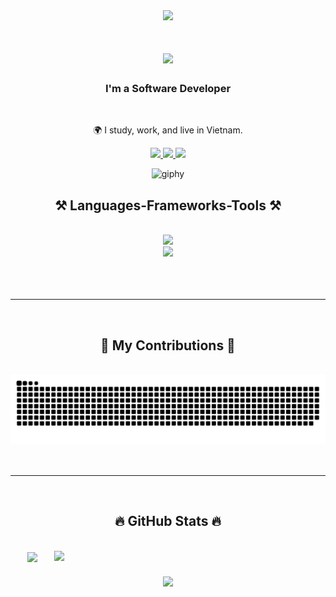 
<div align="center"> <img src="https://i.ibb.co/CVRcMkc/HD-wallpaper-manchester-united-logo-in-players-background-manchester-united-1.jpg"> </div>

<h1 align="center">
    <img src="https://readme-typing-svg.herokuapp.com/?font=Righteous&size=35&center=true&vCenter=true&width=500&height=70&duration=4000&lines=Hi+There!+👋;+I'm+dangkhoabach!;" />
</h1>

<h3 align="center">I'm a Software Developer</h3>

<br/>

<div align="center">

 🌍 I study, work, and live in Vietnam. 
 
 </div>

<div align="center"> 
  <a href="mailto:dangkhoabach2002@gmail.com">
    <img src="https://img.shields.io/badge/Gmail-fff?style=for-the-badge&logo=gmail&logoColor=red" />
  </a>
  <a href="https://www.facebook.com/dangkhoabach.1609" target="_blank">
    <img src="https://img.shields.io/badge/Facebook-0866ff?style=for-the-badge&logo=facebook&logoColor=white" target="_blank" />
  </a>
  <a href="https://dangkhoabach.id.vn/" target="_blank">
     <img src="https://img.shields.io/badge/Website-555?style=for-the-badge&logo=google-chrome&logoColor=white" target="_blank" />
  </a>
</div>

<p align="center">
  <img src="https://media.giphy.com/media/v1.Y2lkPTc5MGI3NjExejBxbHZsYWV4NGh3NnhwOGYybWk5MGgwaDlyZWZja2lsOWhqaWYwZiZlcD12MV9pbnRlcm5hbF9naWZfYnlfaWQmY3Q9Zw/gVlgj80ZLp9yo/giphy.gif" alt="giphy" />
</p>
<h2 align="center">⚒️ Languages-Frameworks-Tools ⚒️</h2>
<br/>
<div align="center">
    <img src="https://skillicons.dev/icons?i=cs,dotnet,swift,html,css,javascript" /><br>
  <img src="https://skillicons.dev/icons?i=visualstudio,vscode,github,bitbucket,cloudflare,postman" />
</div>
  <br/><br/><br/>
<hr/>
<br>
<div align="center">
  <h2>🐍 My Contributions 🐍</h2>
  <br>
  <img alt="snake eating my contributions" src="https://raw.githubusercontent.com/salesp07/salesp07/output/github-contribution-grid-snake.svg" />
  <br/><br/><br/>
</div>

<hr/>
<br>
<h2 align="center">🔥 GitHub Stats 🔥</h2>
<!-- https://github.com/anuraghazra/github-readme-stats -->
<br>
<div align=center>
  <a href="#" title="dangkhoabach">
    <img width="315" align="center" src="https://github-readme-stats.vercel.app/api/top-langs/?username=dangkhoabach&hide=c%23,powershell,Mathematica,Ruby,Objective-C,Objective-C%2b%2b,Cuda&title_color=61dafb&text_color=ffffff&icon_color=61dafb&bg_color=20232a&langs_count=8&layout=compact&border_color=61dafb&hide_border=true" />
  </a>
  <a href="#" title="dangkhoabach">
    <img align="right" width="434" src="https://github-readme-stats.vercel.app/api?username=dangkhoabach&show_icons=true&theme=react&border_color=61dafb&hide_border=true" />
  </a>
</div>


<h3 align="center">
    <img src="https://readme-typing-svg.herokuapp.com/?font=Righteous&size=25&center=true&vCenter=true&width=500&height=70&duration=4000&lines=Thanks+for+visiting!+✌️;+Contact+me+via+my+Website!">
</h3>


